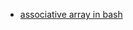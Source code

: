   - [associative array in bash](http://www.artificialworlds.net/blog/2012/10/17/bash-associative-array-examples/)

